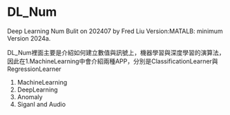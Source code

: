 # DL_Num

Deep Learning Num
Bulit on 202407 by Fred Liu
Version:MATALB: minimum Version 2024a.

DL_Num裡面主要是介紹如何建立數值與訊號上，機器學習與深度學習的演算法，
因此在1.MachineLearning中會介紹兩種APP，分別是ClassificationLearner與RegressionLearner


1. MachineLearning
2. DeepLearning
3. Anomaly
4. Siganl and Audio